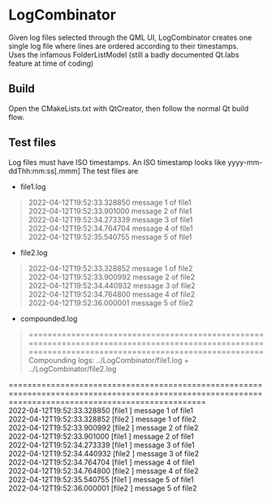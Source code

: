 # LogCombinator
Given log files selected through the QML UI, LogCombinator creates one single log file where lines are ordered according to their timestamps.  
Uses the infamous FolderListModel (still a badly documented Qt.labs feature at time of coding)

## Build
Open the CMakeLists.txt with QtCreator, then follow the normal Qt build flow.

## Test files
Log files must have ISO timestamps. An ISO timestamp looks like yyyy-mm-ddThh:mm:ss[.mmm]
The test files are 
* file1.log
> 2022-04-12T19:52:33.328850 message 1 of file1  
2022-04-12T19:52:33.901000 message 2 of file1  
2022-04-12T19:52:34.273339 message 3 of file1  
2022-04-12T19:52:34.764704 message 4 of file1  
2022-04-12T19:52:35.540755 message 5 of file1  

* file2.log
>  2022-04-12T19:52:33.328852 message 1 of file2  
2022-04-12T19:52:33.900992 message 2 of file2  
2022-04-12T19:52:34.440932 message 3 of file2  
2022-04-12T19:52:34.764800 message 4 of file2  
2022-04-12T19:52:36.000001 message 5 of file2  

* compounded.log
> ======================================================================================================================================================  
Compounding logs: ../LogCombinator/file1.log + ../LogCombinator/file2.log  
  
======================================================================================================================================================  
2022-04-12T19:52:33.328850 [file1     ]  message 1 of file1  
2022-04-12T19:52:33.328852 [file2     ]  message 1 of file2  
2022-04-12T19:52:33.900992 [file2     ]  message 2 of file2  
2022-04-12T19:52:33.901000 [file1     ]  message 2 of file1  
2022-04-12T19:52:34.273339 [file1     ]  message 3 of file1  
2022-04-12T19:52:34.440932 [file2     ]  message 3 of file2  
2022-04-12T19:52:34.764704 [file1     ]  message 4 of file1  
2022-04-12T19:52:34.764800 [file2     ]  message 4 of file2  
2022-04-12T19:52:35.540755 [file1     ]  message 5 of file1  
2022-04-12T19:52:36.000001 [file2     ]  message 5 of file2  
